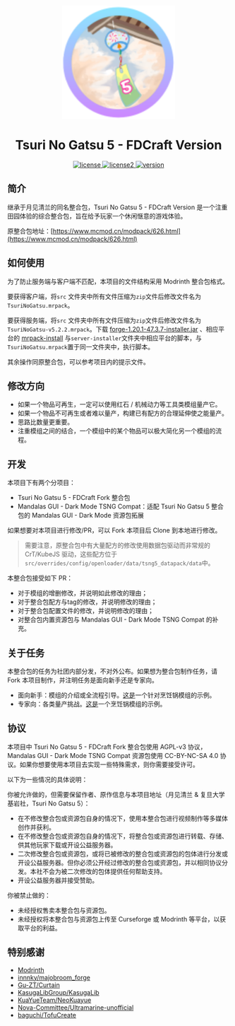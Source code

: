 

<div align="center">
<a href="version">
    <img src="./icon.png" alt="icon" style="zoom:200%;">
</a>

# Tsuri No Gatsu 5 - FDCraft Version

<a href="./LICENSE">
    <img src="https://img.shields.io/github/license/FDCraft/TsuriNoGatsu5" alt="license">
</a>

<a href="./LICENSE2">
    <img src="https://img.shields.io/badge/license2-CC--BY--NC--SA--4.0-8A2BE2" alt="license2">
</a>

<a href="./Changelog.md">
    <img src="https://img.shields.io/badge/version-5.2.6-9999FF" alt="version">
</a>

</div>

## 简介

继承于月见清兰的同名整合包，Tsuri No Gatsu 5 - FDCraft Version 是一个注重田园体验的综合整合包，旨在给予玩家一个休闲惬意的游戏体验。

原整合包地址：[https://www.mcmod.cn/modpack/626.html](https://www.mcmod.cn/modpack/626.html)

## 如何使用

为了防止服务端与客户端不匹配，本项目的文件结构采用 Modrinth 整合包格式。

要获得客户端，将`src` 文件夹中所有文件压缩为`zip`文件后修改文件名为`TsuriNoGatsu.mrpack`。

要获得服务端，将`src` 文件夹中所有文件压缩为`zip`文件后修改文件名为`TsuriNoGatsu-v5.2.2.mrpack`。下载 [forge-1.20.1-47.3.7-installer.jar](https://maven.minecraftforge.net/net/minecraftforge/forge/1.20.1-47.3.7/forge-1.20.1-47.3.7-installer.jar) 、相应平台的 [mrpack-install](https://github.com/nothub/mrpack-install/releases/tag/v0.16.10) 与`server-installer`文件夹中相应平台的脚本，与`TsuriNoGatsu.mrpack`置于同一文件夹中，执行脚本。

其余操作同原整合包，可以参考项目内的提示文件。

## 修改方向

- 如果一个物品可再生，一定可以使用红石 / 机械动力等工具类模组量产它。
- 如果一个物品不可再生或者难以量产，构建已有配方的合理延伸使之能量产。
- 思路比数量更重要。
- 注重模组之间的结合，一个模组中的某个物品可以极大简化另一个模组的流程。

## 开发

本项目下有两个分项目：

- Tsuri No Gatsu 5 - FDCraft Fork 整合包
- Mandalas GUI - Dark Mode TSNG Compat：适配 Tsuri No Gatsu 5 整合包的 Mandalas GUI - Dark Mode 资源包拓展

如果想要对本项目进行修改/PR，可以 Fork 本项目后 Clone 到本地进行修改。

>  需要注意，原整合包中有大量配方的修改使用数据包驱动而非常规的 CrT/KubeJS 驱动，这些配方位于 `src/overrides/config/openloader/data/tsng5_datapack/data`中。

本整合包接受如下 PR：

- 对于模组的增删修改，并说明如此修改的理由；
- 对于整合包配方与tag的修改，并说明修改的理由；
- 对于整合包配置文件的修改，并说明修改的理由；
- 对整合包内置资源包与 Mandalas GUI - Dark Mode TSNG Compat 的补充。

## 关于任务

本整合包的任务为社团内部分发，不对外公布。如果想为整合包制作任务，请 Fork 本项目制作，并注明任务是面向新手还是专家向。

- 面向新手：模组的介绍或全流程引导。[这是](https://github.com/FDCraft/TsuriNoGatsu5/tree/master/quests-example/chapters/crockpot-beginner.snbt)一个针对烹饪锅模组的示例。
- 专家向：各类量产挑战。[这是](https://github.com/FDCraft/TsuriNoGatsu5/tree/master/quests-example/chapters/crockpot-expert.snbt)一个烹饪锅模组的示例。

## 协议

本项目中 Tsuri No Gatsu 5 - FDCraft Fork 整合包使用 AGPL-v3 协议，Mandalas GUI - Dark Mode TSNG Compat 资源包使用 CC-BY-NC-SA 4.0 协议。如果你想要使用本项目去实现一些特殊需求，则你需要接受许可。

以下为一些情况的具体说明：

你被允许做的，但需要保留作者、原作信息与本项目地址（月见清兰 & 复旦大学基岩社，Tsuri No Gatsu 5）：

- 在不修改整合包或资源包自身的情况下，使用本整合包进行视频制作等多媒体创作并获利。
- 在不修改整合包或资源包自身的情况下，将整合包或资源包进行转载、存储、供其他玩家下载或开设公益服务器。
- 二次修改整合包或资源包，或将已被修改的整合包或资源包的包体进行分发或开设公益服务器。但你必须公开经过修改的整合包或资源包，并以相同协议分发。本社不会为被二次修改的包体提供任何帮助支持。
- 开设公益服务器并接受赞助。

你被禁止做的：

- 未经授权售卖本整合包与资源包。
- 未经授权将本整合包与资源包上传至 Curseforge 或 Modrinth 等平台，以获取平台的利益。

## 特别感谢

- [Modrinth](https://modrinth.com/)
- [innnky/majobroom_forge](https://github.com/innnky/majobroom_forge)
- [Gu-ZT/Curtain](https://github.com/Gu-ZT/Curtain)
- [KasugaLibGroup/KasugaLib](https://github.com/KasugaLibGroup/KasugaLib)
- [KuaYueTeam/NeoKuayue](https://github.com/KuaYueTeam/NeoKuayue)
- [Nova-Committee/Ultramarine-unofficial](https://github.com/Nova-Committee/Ultramarine-unofficial)
- [baguchi/TofuCreate](https://github.com/baguchi/TofuCreate)
